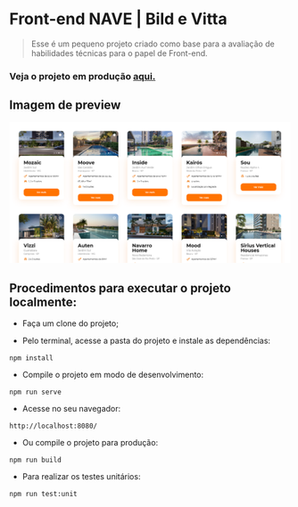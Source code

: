 # Front-end NAVE | Bild e Vitta
> Esse é um pequeno projeto criado como base para a avaliação de habilidades técnicas para o papel de Front-end.

### Veja o projeto em produção <a href="https://teste-bildvitta.vercel.app/#/">aqui.</a>

## Imagem de preview
![Alt text](preview.png "Imagem de preview do projeto")

## Procedimentos para executar o projeto localmente:
- Faça um clone do projeto;

- Pelo terminal, acesse a pasta do projeto e instale as dependências:
```
npm install
```
- Compile o projeto em modo de desenvolvimento:
```
npm run serve
```
- Acesse no seu navegador:
```
http://localhost:8080/
```
- Ou compile o projeto para produção:
```
npm run build
```
- Para realizar os testes unitários:
```
npm run test:unit
```
